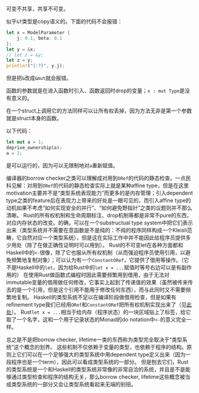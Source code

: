 可变不共享，共享不可变。

似乎`&T`类型是copy语义的。下面的代码不会报错：
```rust
let x = ModelParameter {
    j: 0.1, beta: 0.1
};
let y = &x;
// let z = &y;
let z = y;
println!("{:?}", y.j);
```
但是把`&`改成`&mut`就会报错。

函数的参数就是在进入函数时引入、函数返回时drop的变量；`x : mut Type`是没有意义的。

在一个struct上调用它的方法同样可以让所有权丢掉，因为方法无非是第一个参数就是struct本身的函数。

以下代码：

```rust
let mut a = 1;
deprive_ownership(a);
a = 2;
```
是可以运行的，因为可以无限制地对`a`重新赋值。

编译器的borrow checker之类可以理解成对用到`ORef`的代码的静态检查。一点民科见解：对用到`ORef`的代码的静态检查实际上就是某种affine type，但是在这里motivation主要并不是“类型系统表现能力”而更多的是内存管理；引入dependent type之类的feature后在表现力上带来的好处是一眼可见的，而引入affine type的动机如果不考虑“如何实现安全的并行”、“如何避免野指针”之类的议题则并不那么清晰。
Rust的所有权机制和生命周期标注、drop机制等都是非常不pure的东西，对应内存状态的改变。的确，可以在一个substructual type system中把它们表示出来（类型系统并不需要在意函数是不是纯的：不纯的程序同样构成一个Kleisli范畴，它自然对应一个类型系统），但是这在实际工作中并不能因此给程序员提供多少用处（除了在做正确性证明时可以用到）。
Rust的不可变let在各种方面都和Haskell中的`<-`很像，除了它也服从所有权机制（从而强迫程序员使用引用，以避免频繁地复制对象）；可以认为有一个`ConstantORef`，它提供了借用等操作。（它不是Haskell中的`let`，因为给Rust中的`let x = ...`赋值时等号右边可以是有副作用的）
在使用Rust做函数式编程时因此需要频繁用到借用，由于无法对immutable变量的借用做任何修改，它事实上起到了传递值的效果（虽然被传来传去的是一个引用，但是这个引用不能用于修改任何东西），而与此同时又不需要频繁地复制。
Haskell的类型系统不足以在编译阶段做借用检查，但是如果有refinement type我们已经用`ORef`和`ConstantORef`把所有权机制实现出来了（见[此处](https://hackage.haskell.org/package/oref)）。
Rust`let x = ...`相当于给内存（程序状态）的一块区域贴上了标签，给它取了一个名字，这和一个用于记录状态的Monad的do notation中`<-`的意义完全一样。

总之是不是把borrow checker, lifetime一类的东西称为类型完全取决于“类型系统”这个概念的划界。
这些机制不仅依赖于变量的类型，也依赖于程序的结构。原则上它们可以在一个足够强大的类型系统中用dependent type定义出来（因为一段程序也是一个term），因此可以看成类型系统的一部分。
但是刨去它们，Rust的类型系统是一个和Haskell的类型系统非常像的非常自洽的系统，并且是不是能够通过类型检查和程序的结构无关，那么borrow checker, lifetime这些概念被当成类型系统的一部分又会让类型系统看起来无端的别扭。
